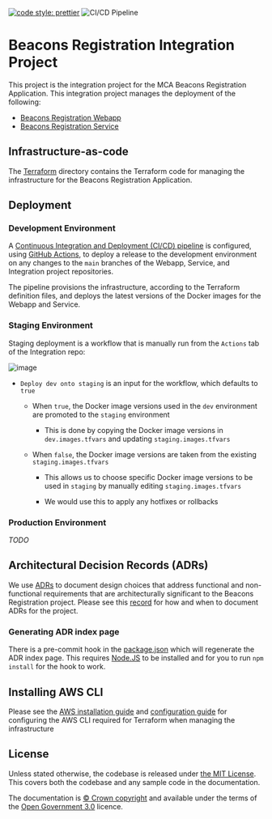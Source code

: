 [![code style: prettier](https://img.shields.io/badge/code_style-prettier-ff69b4.svg?style=flat-square)](https://github.com/prettier/prettier)
![CI/CD Pipeline](https://github.com/mcagov/beacons-integration/workflows/CI/CD%20Pipeline/badge.svg)

# Beacons Registration Integration Project

This project is the integration project for the MCA Beacons Registration Application. This integration project manages the deployment of the following:

- [Beacons Registration Webapp](https://github.com/mcagov/beacons-webapp)
- [Beacons Registration Service](https://github.com/mcagov/beacons-service)

## Infrastructure-as-code

The [Terraform](./terraform) directory contains the Terraform code for managing the infrastructure for the Beacons Registration Application.

## Deployment

### Development Environment

A [Continuous Integration and Deployment (CI/CD) pipeline](https://github.com/mcagov/beacons-integration/actions/workflows/main.yml) is configured, using [GitHub Actions](https://docs.github.com/en/actions), to deploy a release to the development environment on any changes to the `main` branches of the Webapp, Service, and Integration project repositories.

The pipeline provisions the infrastructure, according to the Terraform definition files, and deploys the latest versions of the Docker images for the Webapp and Service.

### Staging Environment

Staging deployment is a workflow that is manually run from the `Actions` tab of the Integration repo:

![image](https://user-images.githubusercontent.com/32230328/111634312-4ab0d080-87ee-11eb-969f-ffb16be24c20.png)

- `Deploy dev onto staging` is an input for the workflow, which defaults to `true`

  - When `true`, the Docker image versions used in the `dev` environment are promoted to the `staging` environment

    - This is done by copying the Docker image versions in `dev.images.tfvars` and updating `staging.images.tfvars`

  - When `false`, the Docker image versions are taken from the existing `staging.images.tfvars`

    - This allows us to choose specific Docker image versions to be used in `staging` by manually editing `staging.images.tfvars`

    - We would use this to apply any hotfixes or rollbacks

### Production Environment

_TODO_

## Architectural Decision Records (ADRs)

We use [ADRs](./docs/adr) to document design choices that address functional and non-functional requirements that are architecturally significant to the Beacons Registration project. Please see this [record](docs/adr/0003-2021-02-24-when-to-adr.md) for how and when to document ADRs for the project.

### Generating ADR index page

There is a pre-commit hook in the [package.json](./package.json) which will regenerate the ADR index page. This requires [Node.JS](https://nodejs.org/en/) to be installed and for you to run `npm install` for the hook to work.

## Installing AWS CLI

Please see the [AWS installation guide](https://docs.aws.amazon.com/cli/latest/userguide/install-cliv2.html) and [configuration guide](https://docs.aws.amazon.com/cli/latest/userguide/cli-configure-quickstart.html) for configuring the AWS CLI required for Terraform when managing the infrastructure

## License

Unless stated otherwise, the codebase is released under [the MIT License][mit].
This covers both the codebase and any sample code in the documentation.

The documentation is [&copy; Crown copyright][copyright] and available under the terms
of the [Open Government 3.0][ogl] licence.

[mit]: LICENCE
[copyright]: http://www.nationalarchives.gov.uk/information-management/re-using-public-sector-information/uk-government-licensing-framework/crown-copyright/
[ogl]: http://www.nationalarchives.gov.uk/doc/open-government-licence/version/3/
